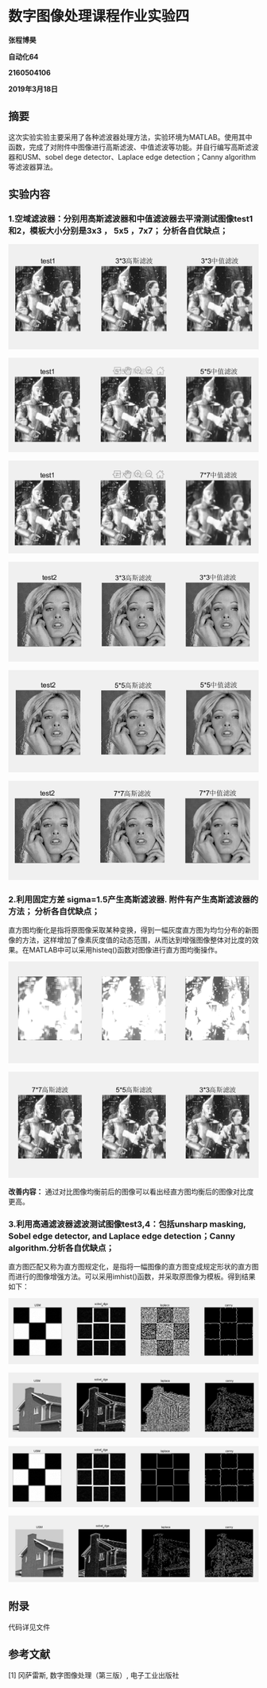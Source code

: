  
 
# 数字图像处理课程作业实验四 

**张程博昊**

**自动化64**

**2160504106**

**2019年3月18日**

 

## 摘要

这次实验实验主要采用了各种滤波器处理方法，实验环境为MATLAB。使用其中函数，完成了对附件中图像进行高斯滤波、中值滤波等功能。并自行编写高斯滤波器和USM、sobel dege detector、Laplace edge detection；Canny algorithm等滤波器算法。
 

## 实验内容

### 1.空域滤波器：分别用高斯滤波器和中值滤波器去平滑测试图像test1和2，模板大小分别是3x3 ， 5x5 ，7x7； 分析各自优缺点；

![](./Image/1.1.png)

![](./Image/1.2.png)

![](./Image/1.3.png)

![](./Image/1.4.png)

![](./Image/1.5.png)

![](./Image/1.6.png)

### 2.利用固定方差 sigma=1.5产生高斯滤波器. 附件有产生高斯滤波器的方法； 分析各自优缺点；

直方图均衡化是指将原图像采取某种变换，得到一幅灰度直方图为均匀分布的新图像的方法，这样增加了像素灰度值的动态范围，从而达到增强图像整体对比度的效果。在MATLAB中可以采用histeq()函数对图像进行直方图均衡操作。

 ![ ](./Image/2.1.png)
 
 ![ ](./Image/2.2.png)

**改善内容：**
通过对比图像均衡前后的图像可以看出经直方图均衡后的图像对比度更高。

 

### 3.利用高通滤波器滤波测试图像test3,4：包括unsharp masking, Sobel edge detector, and Laplace edge detection；Canny algorithm.分析各自优缺点；


直方图匹配又称为直方图规定化，是指将一幅图像的直方图变成规定形状的直方图而进行的图像增强方法。可以采用imhist()函数，并采取原图像为模板。得到结果如下：

 ![ ](./Image/3.1.png)
 
 ![ ](./Image/3.2.png)
 
 ![ ](./Image/3.3.png)
  
 ![ ](./Image/3.4.png)
 


## 附录

代码详见文件

 

## 参考文献

[1] 冈萨雷斯, 数字图像处理（第三版）, 电子工业出版社
